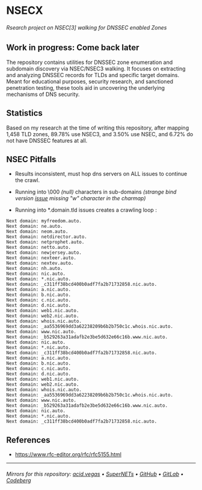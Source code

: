 # NSECX

###### Rsearch project on NSEC[3] walking for DNSSEC enabled Zones

## Work in progress: Come back later

The repository contains utilities for DNSSEC zone enumeration and subdomain discovery via NSEC/NSEC3 walking. It focuses on extracting and analyzing DNSSEC records for TLDs and specific target domains. Meant for educational purposes, security research, and sanctioned penetration testing, these tools aid in uncovering the underlying mechanisms of DNS security.

## Statistics
Based on my research at the time of writing this repository, after mapping 1,458 TLD zones, 89.78% use NSEC3, and 3.50% use NSEC, and 6.72% do not have DNSSEC features at all.

## NSEC Pitfalls
- Results inconsistent, must hop dns servers on ALL issues to continue the crawl.
- Running into \000 *(null)* characters in sub-domains *(strange bind version [issue](https://gitlab.isc.org/isc-projects/bind9/-/issues/2779) missing "w" character in the charmap)*

- Running into *.domain.tld issues creates a crawling loop :
```
Next domain: myfreedom.auto.
Next domain: ne.auto.
Next domain: neom.auto.
Next domain: netdirector.auto.
Next domain: netprophet.auto.
Next domain: netto.auto.
Next domain: newjersey.auto.
Next domain: nexteer.auto.
Next domain: nextev.auto.
Next domain: nh.auto.
Next domain: nic.auto.
Next domain: *.nic.auto.
Next domain: _c311ff38bcd400b0adf7fa2b71732858.nic.auto.
Next domain: a.nic.auto.
Next domain: b.nic.auto.
Next domain: c.nic.auto.
Next domain: d.nic.auto.
Next domain: web1.nic.auto.
Next domain: web2.nic.auto.
Next domain: whois.nic.auto.
Next domain: _aa5536969dd3a62238209b6b2b750c1c.whois.nic.auto.
Next domain: www.nic.auto.
Next domain: _b529263a31adafb2e3be5d632e66c16b.www.nic.auto.
Next domain: nic.auto.
Next domain: *.nic.auto.
Next domain: _c311ff38bcd400b0adf7fa2b71732858.nic.auto.
Next domain: a.nic.auto.
Next domain: b.nic.auto.
Next domain: c.nic.auto.
Next domain: d.nic.auto.
Next domain: web1.nic.auto.
Next domain: web2.nic.auto.
Next domain: whois.nic.auto.
Next domain: _aa5536969dd3a62238209b6b2b750c1c.whois.nic.auto.
Next domain: www.nic.auto.
Next domain: _b529263a31adafb2e3be5d632e66c16b.www.nic.auto.
Next domain: nic.auto.
Next domain: *.nic.auto.
Next domain: _c311ff38bcd400b0adf7fa2b71732858.nic.auto.
```

## References
- https://www.rfc-editor.org/rfc/rfc5155.html

___

###### Mirrors for this repository: [acid.vegas](https://git.acid.vegas/nsecx) • [SuperNETs](https://git.supernets.org/acidvegas/nsecx) • [GitHub](https://github.com/acidvegas/nsecx) • [GitLab](https://gitlab.com/acidvegas/nsecx) • [Codeberg](https://codeberg.org/acidvegas/nsecx)
